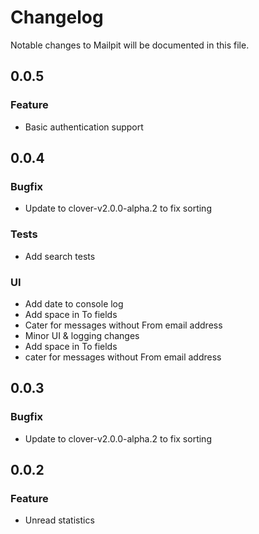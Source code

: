 # Changelog

Notable changes to Mailpit will be documented in this file.


## 0.0.5

### Feature
- Basic authentication support


## 0.0.4

### Bugfix
- Update to clover-v2.0.0-alpha.2 to fix sorting

### Tests
- Add search tests

### UI
- Add date to console log
- Add space in To fields
- Cater for messages without From email address
- Minor UI & logging changes
- Add space in To fields
- cater for messages without From email address


## 0.0.3

### Bugfix
- Update to clover-v2.0.0-alpha.2 to fix sorting


## 0.0.2

### Feature
- Unread statistics


